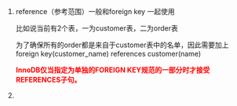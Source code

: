 1. reference（参考范围）一般和foreign key 一起使用

   比如说当前有2个表，一为customer表，二为order表

   为了确保所有的order都是来自于customer表中的名单，因此需要加上foreign key(customer_name) references customer(name)

   <font color=red> **InnoDB仅当指定为单独的FOREIGN KEY规范的一部分时才接受REFERENCES子句。**</font>

2. 